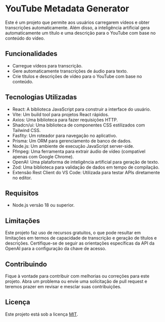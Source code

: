 #  YouTube Metadata Generator

Este é um projeto que permite aos usuários carregarem vídeos e obter transcrições automaticamente. Além disso, a inteligência artificial gera automaticamente um título e uma descrição para o YouTube com base no conteúdo do vídeo.

## Funcionalidades

- Carregue vídeos para transcrição.
- Gere automaticamente transcrições de áudio para texto.
- Crie títulos e descrições de vídeo para o YouTube com base no conteúdo.

## Tecnologias Utilizadas

- React: A biblioteca JavaScript para construir a interface do usuário.
- Vite: Um build tool para projetos React rápidos.
- Axios: Uma biblioteca para fazer requisições HTTP.
- Shadcn/ui: Uma biblioteca de componentes CSS estilizados com Tailwind CSS.
- Fasfity: Um roteador para navegação no aplicativo.
- Prisma: Um ORM para gerenciamento de banco de dados.
- Node.js: Um ambiente de execução JavaScript server-side.
- Ffmpeg: Uma ferramenta para extrair áudio de vídeo (compatível apenas com Google Chrome).
- OpenAI: Uma plataforma de inteligência artificial para geração de texto.
- Zod: Uma biblioteca para validação de dados em tempo de compilação.
- Extensão Rest Client do VS Code: Utilizada para testar APIs diretamente no editor.

## Requisitos

- Node.js versão 18 ou superior.

## Limitações

Este projeto faz uso de recursos gratuitos, o que pode resultar em limitações em termos de capacidade de transcrição e geração de títulos e descrições. Certifique-se de seguir as orientações específicas da API da OpenAI para a configuração da chave de acesso.


## Contribuindo

Fique à vontade para contribuir com melhorias ou correções para este projeto. Abra um problema ou envie uma solicitação de pull request e teremos prazer em revisar e mesclar suas contribuições.

## Licença

Este projeto está sob a licença [MIT](LICENSE).
